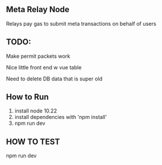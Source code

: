 
 ## Meta Relay Node
 
 Relays pay gas to submit meta transactions on behalf of users


 ## TODO: 
  Make permit packets work 

  Nice little front end w vue table 

 Need to delete DB data that is super old 
 



## How to Run
1. install node 10.22
2. install dependencies with 'npm install'
3.  npm run dev

 



## HOW TO TEST
npm run dev
